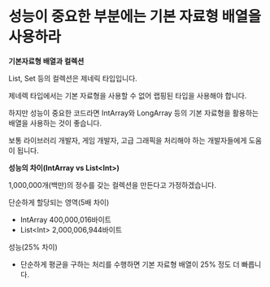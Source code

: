# 성능이 중요한 부분에는 기본 자료형 배열을 사용하라

**기본자료형 배열과 컬렉션**

List, Set 등의 컬렉션은 제네릭 타입입니다.

제네렉 타입에서는 기본 자료형을 사용할 수 없어 랩핑된 타입을 사용해야 합니다.

하지만 성능이 중요한 코드라면 IntArray와 LongArray 등의 기본 자료형을 활용하는 배열을 사용하는 것이 좋습니다.

보통 라이브러리 개발자, 게임 개발자, 고급 그래픽을 처리해야 하는 개발자들에게 도움이 됩니다.

&#x20;

**성능의 차이(IntArray vs List\<Int>)**

1,000,000개(백만)의 정수를 갖는 컬렉션을 만든다고 가정하겠습니다.

&#x20;

단순하게 할당되는 영역(5배 차이)

* IntArray 400,000,016바이트
* List\<Int> 2,000,006,944바이트

성능(25% 차이)

* 단순하게 평균을 구하는 처리를 수행하면 기본 자료형 배열이 25% 정도 더 빠릅니다.
